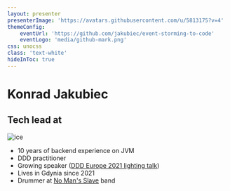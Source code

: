 ```yaml
---
layout: presenter
presenterImage: 'https://avatars.githubusercontent.com/u/5813175?v=4'
themeConfig:
    eventUrl: 'https://github.com/jakubiec/event-storming-to-code'
    eventLogo: 'media/github-mark.png'
css: unocss
class: 'text-white'
hideInToc: true
---
```


# Konrad Jakubiec

## Tech lead at 

![ice](https://www.iceservices.com/wp-content/themes/ice/assets/img/iceservices-logo.png)

* 10 years of backend experience on JVM
* DDD practitioner 
* Growing speaker ([DDD Europe 2021 lighting talk](https://www.youtube.com/watch?v=QhcPk5zNk_Q))
* Lives in Gdynia since 2021
* Drummer at [No Man's Slave](https://www.facebook.com/nomansslave) band

